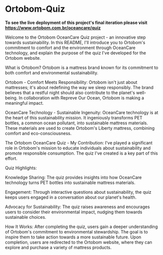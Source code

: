 # Ortobom-Quiz
**To see the live deployment of this project's final iteration please visit https://www.ortobom.com.br/oceancare/quiz**

Welcome to the Ortobom OceanCare Quiz project - an innovative step towards sustainability. In this README, I'll introduce you to Ortobom's commitment to comfort and the environment through OceanCare technology, and explain the purpose of the quiz I've developed for the Ortobom website.

What is Ortobom?
Ortobom is a mattress brand known for its commitment to both comfort and environmental sustainability. 

Ortobom - Comfort Meets Responsibility:
Ortobom isn't just about mattresses; it's about redefining the way we sleep responsibly. The brand believes that a restful night should also contribute to the planet's well-being. In collaboration with Repreve Our Ocean, Ortobom is making a meaningful impact.

OceanCare Technology - Sustainable Ingenuity:
OceanCare technology is at the heart of this sustainability mission. It ingeniously transforms PET bottles, a common ocean pollutant, into sustainable mattress materials. These materials are used to create Ortobom's Liberty mattress, combining comfort and eco-consciousness.

The Ortobom OceanCare Quiz - My Contribution:
I've played a significant role in Ortobom's mission to educate individuals about sustainability and promote responsible consumption. The quiz I've created is a key part of this effort.

Quiz Highlights:

Knowledge Sharing: The quiz provides insights into how OceanCare technology turns PET bottles into sustainable mattress materials.

Engagement: Through interactive questions about sustainability, the quiz keeps users engaged in a conversation about our planet's health.

Advocacy for Sustainability: The quiz raises awareness and encourages users to consider their environmental impact, nudging them towards sustainable choices.

How It Works:
After completing the quiz, users gain a deeper understanding of Ortobom's commitment to environmental stewardship. The goal is to inspire them to take action towards a more sustainable future. Upon completion, users are redirected to the Ortobom website, where they can explore and purchase a variety of mattress products.


